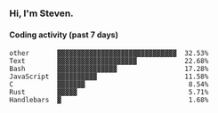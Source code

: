 ### Hi, I'm Steven.

#### Coding activity (past 7 days)
```
other       ▓▓▓▓▓▓▓▓▓▓▓▓▓▓▓▓▓▓▓▓▓▓▓▓▓▓▓▓▓▓  32.53%
Text        ▓▓▓▓▓▓▓▓▓▓▓▓▓▓▓▓▓▓▓▓            22.68%
Bash        ▓▓▓▓▓▓▓▓▓▓▓▓▓▓▓                 17.28%
JavaScript  ▓▓▓▓▓▓▓▓▓▓                      11.58%
C           ▓▓▓▓▓▓▓                          8.54%
Rust        ▓▓▓▓▓                            5.71%
Handlebars  ▓                                1.68%
```
